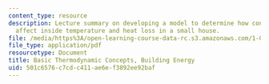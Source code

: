 ```yaml
---
content_type: resource
description: Lecture summary on developing a model to determine how construction materials
  affect inside temperature and heat loss in a small house.
file: /media/https%3A/open-learning-course-data-rc.s3.amazonaws.com/1-020-ecology-ii-engineering-for-sustainability-spring-2008/501c6576c7cdc411ae6ef3892ee92baf_lec8_9.pdf
file_type: application/pdf
resourcetype: Document
title: Basic Thermodynamic Concepts, Building Energy
uid: 501c6576-c7cd-c411-ae6e-f3892ee92baf
---
```

